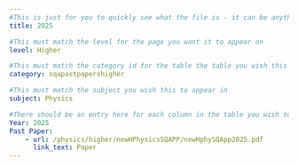 ```yaml
---
#This is just for you to quickly see what the file is - it can be anything you want
title: 2025

#This must match the level for the page you want it to appear on
level: Higher

#This must match the category id for the table the table you wish this to appear in
category: sqapastpapershigher

#This must match the subject you wish this to appear in
subject: Physics

#There should be an entry here for each column in the table you wish to populate:
Year: 2025
Past Paper:
    - url: /physics/higher/newHPhysicsSQAPP/newHphySQApp2025.pdf
      link_text: Paper
---
```


